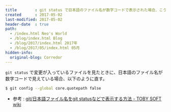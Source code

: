 ```yaml
---
title        : git status で日本語のファイル名が数字コードで表示された場合、こう直す
created      : 2017-05-02
last-modified: 2017-05-02
header-date  : true
path:
  - /index.html Neo's World
  - /blog/index.html Blog
  - /blog/2017/index.html 2017年
  - /blog/2017/05/index.html 05月
hidden-info:
  original-blog: Corredor
---
```


`git status` で変更が入っているファイルを見たときに、日本語のファイル名が数字コードで見えている場合、以下のように直す。

```bash
$ git config --global core.quotepath false
```

- 参考 : [git/日本語ファイル名をgit statusなどで表示する方法 - TOBY SOFT wiki](http://tobysoft.net/wiki/index.php?git%2F%C6%FC%CB%DC%B8%EC%A5%D5%A5%A1%A5%A4%A5%EB%CC%BE%A4%F2git%20status%A4%CA%A4%C9%A4%C7%C9%BD%BC%A8%A4%B9%A4%EB%CA%FD%CB%A1)
